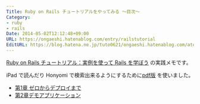 ```yaml
---
Title: Ruby on Rails チュートリアルをやってみる 〜目次〜
Category:
- ruby
- rails
Date: 2014-05-02T12:12:48+09:00
URL: https://ongaeshi.hatenablog.com/entry/railstutorial
EditURL: https://blog.hatena.ne.jp/tuto0621/ongaeshi.hatenablog.com/atom/entry/12921228815723095570
---
```


[Ruby on Rails チュートリアル：実例を使って Rails を学ぼう](http://railstutorial.jp/) の実践メモです。

iPad で読んだり Honyomi で検索出来るようにするために[pdf版](http://tatsu-zine.com/books/railstutorial) を使いました。

- [第1章 ゼロからデプロイまで](http://ongaeshi.hatenablog.com/entry/railstutorial-01)
- [第2章デモアプリケーション](http://ongaeshi.hatenablog.com/entry/railstutorial-02)
